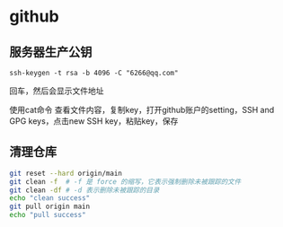 # github

## 服务器生产公钥

```
ssh-keygen -t rsa -b 4096 -C "6266@qq.com"
```

回车，然后会显示文件地址

使用cat命令 查看文件内容，复制key，打开github账户的setting，SSH and GPG keys，点击new SSH key，粘贴key，保存

## 清理仓库

```bash
git reset --hard origin/main
git clean -f  # -f 是 force 的缩写，它表示强制删除未被跟踪的文件
git clean -df # -d 表示删除未被跟踪的目录
echo "clean success"
git pull origin main
echo "pull success"

```
